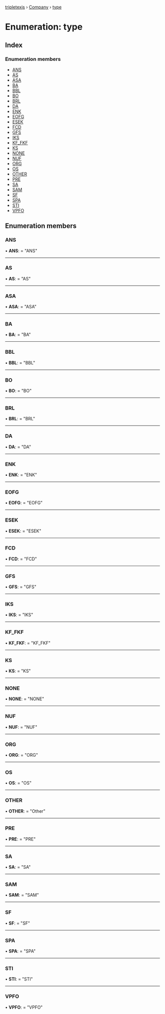 [tripletexjs](../README.md) › [Company](../modules/company.md) › [type](company.type.md)

# Enumeration: type

## Index

### Enumeration members

* [ANS](company.type.md#ans)
* [AS](company.type.md#as)
* [ASA](company.type.md#asa)
* [BA](company.type.md#ba)
* [BBL](company.type.md#bbl)
* [BO](company.type.md#bo)
* [BRL](company.type.md#brl)
* [DA](company.type.md#da)
* [ENK](company.type.md#enk)
* [EOFG](company.type.md#eofg)
* [ESEK](company.type.md#esek)
* [FCD](company.type.md#fcd)
* [GFS](company.type.md#gfs)
* [IKS](company.type.md#iks)
* [KF_FKF](company.type.md#kf_fkf)
* [KS](company.type.md#ks)
* [NONE](company.type.md#none)
* [NUF](company.type.md#nuf)
* [ORG](company.type.md#org)
* [OS](company.type.md#os)
* [OTHER](company.type.md#other)
* [PRE](company.type.md#pre)
* [SA](company.type.md#sa)
* [SAM](company.type.md#sam)
* [SF](company.type.md#sf)
* [SPA](company.type.md#spa)
* [STI](company.type.md#sti)
* [VPFO](company.type.md#vpfo)

## Enumeration members

###  ANS

• **ANS**: = "ANS"

___

###  AS

• **AS**: = "AS"

___

###  ASA

• **ASA**: = "ASA"

___

###  BA

• **BA**: = "BA"

___

###  BBL

• **BBL**: = "BBL"

___

###  BO

• **BO**: = "BO"

___

###  BRL

• **BRL**: = "BRL"

___

###  DA

• **DA**: = "DA"

___

###  ENK

• **ENK**: = "ENK"

___

###  EOFG

• **EOFG**: = "EOFG"

___

###  ESEK

• **ESEK**: = "ESEK"

___

###  FCD

• **FCD**: = "FCD"

___

###  GFS

• **GFS**: = "GFS"

___

###  IKS

• **IKS**: = "IKS"

___

###  KF_FKF

• **KF_FKF**: = "KF_FKF"

___

###  KS

• **KS**: = "KS"

___

###  NONE

• **NONE**: = "NONE"

___

###  NUF

• **NUF**: = "NUF"

___

###  ORG

• **ORG**: = "ORG"

___

###  OS

• **OS**: = "OS"

___

###  OTHER

• **OTHER**: = "Other"

___

###  PRE

• **PRE**: = "PRE"

___

###  SA

• **SA**: = "SA"

___

###  SAM

• **SAM**: = "SAM"

___

###  SF

• **SF**: = "SF"

___

###  SPA

• **SPA**: = "SPA"

___

###  STI

• **STI**: = "STI"

___

###  VPFO

• **VPFO**: = "VPFO"
